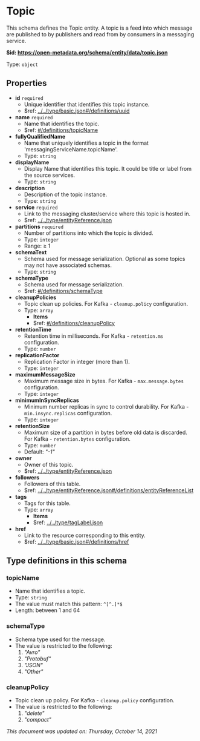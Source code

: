 # Topic

This schema defines the Topic entity. A topic is a feed into which message are published to by publishers and read from by consumers in a messaging service.

**$id: https://open-metadata.org/schema/entity/data/topic.json**

Type: `object`

## Properties
 - **id** `required`
   - Unique identifier that identifies this topic instance.
   - $ref: [../../type/basic.json#/definitions/uuid](../types/basic.md#uuid)
 - **name** `required`
   - Name that identifies the topic.
   - $ref: [#/definitions/topicName](#topicname)
 - **fullyQualifiedName**
   - Name that uniquely identifies a topic in the format 'messagingServiceName.topicName'.
   - Type: `string`
 - **displayName**
     - Display Name that identifies this topic. It could be title or label from the source services.
     - Type: `string`
 - **description**
   - Description of the topic instance.
   - Type: `string`
 - **service** `required`
   - Link to the messaging cluster/service where this topic is hosted in.
   - $ref: [../../type/entityReference.json](../types/entityreference.md)
 - **partitions** `required`
   - Number of partitions into which the topic is divided.
   - Type: `integer`
   - Range:  &ge; 1
 - **schemaText**
   - Schema used for message serialization. Optional as some topics may not have associated schemas.
   - Type: `string`
 - **schemaType**
   - Schema used for message serialization.
   - $ref: [#/definitions/schemaType](#schematype)
 - **cleanupPolicies**
   - Topic clean up policies. For Kafka - `cleanup.policy` configuration.
   - Type: `array`
     - **Items**
     - $ref: [#/definitions/cleanupPolicy](#cleanuppolicy)
 - **retentionTime**
   - Retention time in milliseconds. For Kafka - `retention.ms` configuration.
   - Type: `number`
 - **replicationFactor**
   - Replication Factor in integer (more than 1).
   - Type: `integer`
 - **maximumMessageSize**
   - Maximum message size in bytes. For Kafka - `max.message.bytes` configuration.
   - Type: `integer`
 - **minimumInSyncReplicas**
   - Minimum number replicas in sync to control durability. For Kafka - `min.insync.replicas` configuration.
   - Type: `integer`
 - **retentionSize**
   - Maximum size of a partition in bytes before old data is discarded. For Kafka - `retention.bytes` configuration.
   - Type: `number`
   - Default: _"-1"_
 - **owner**
   - Owner of this topic.
   - $ref: [../../type/entityReference.json](../types/entityreference.md)
 - **followers**
   - Followers of this table.
   - $ref: [../../type/entityReference.json#/definitions/entityReferenceList](../types/entityreference.md#entityreferencelist)
 - **tags**
   - Tags for this table.
   - Type: `array`
     - **Items**
     - $ref: [../../type/tagLabel.json](../types/taglabel.md)
 - **href**
   - Link to the resource corresponding to this entity.
   - $ref: [../../type/basic.json#/definitions/href](../types/basic.md#href)


## Type definitions in this schema
### topicName

 - Name that identifies a topic.
 - Type: `string`
 - The value must match this pattern: `^[^.]*$`
 - Length: between 1 and 64


### schemaType

 - Schema type used for the message.
 - The value is restricted to the following: 
   1. _"Avro"_
   2. _"Protobuf"_
   3. _"JSON"_
   4. _"Other"_


### cleanupPolicy

 - Topic clean up policy. For Kafka - `cleanup.policy` configuration.
 - The value is restricted to the following: 
   1. _"delete"_
   2. _"compact"_



_This document was updated on: Thursday, October 14, 2021_